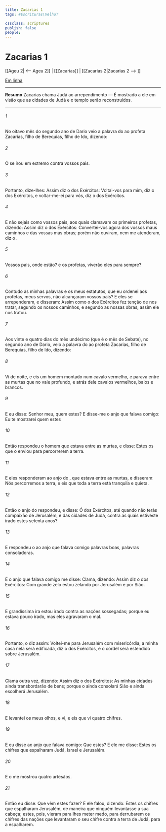 ```yaml
---
title: Zacarias 1
tags: #Escrituras\VelhoT

cssclass: scriptures
publish: false
people:
---
```


# Zacarias 1
[[Ageu 2| <-- Ageu 2]] | [[Zacarias]] | [[Zacarias 2|Zacarias 2 --> ]]

[Em linha](https://churchofjesuschrist.org/study/scriptures/ot/zech/1?lang=por)

---
__Resumo__
Zacarias chama Judá ao arrependimento — É mostrado a ele em visão que as cidades de Judá e o templo serão reconstruídos.

---
###### 1 
No oitavo mês do segundo ano de Dario veio a palavra do  ao profeta Zacarias, filho de Berequias, filho de Ido, dizendo:

###### 2 
O  se irou em extremo contra vossos pais.

###### 3 
Portanto, dize-lhes: Assim diz o  dos Exércitos: Voltai-vos para mim, diz o  dos Exércitos, e voltar-me-ei para vós, diz o  dos Exércitos.

###### 4 
E não sejais como vossos pais, aos quais clamavam os primeiros profetas, dizendo: Assim diz o  dos Exércitos: Convertei-vos agora dos vossos maus caminhos e das vossas más obras; porém não ouviram, nem me atenderam, diz o .

###### 5 
Vossos pais, onde estão? e os profetas, viverão eles para sempre?

###### 6 
Contudo as minhas palavras e os meus estatutos, que eu ordenei aos profetas, meus servos, não alcançaram vossos pais? E eles se arrependeram, e disseram: Assim como o  dos Exércitos fez tenção de nos tratar, segundo os nossos caminhos, e segundo as nossas obras, assim ele nos tratou.

###### 7 
Aos vinte e quatro dias do mês undécimo (que é o mês de Sebate), no segundo ano de Dario, veio a palavra do  ao profeta Zacarias, filho de Berequias, filho de Ido, dizendo:

###### 8 
Vi de noite, e eis um homem montado num cavalo vermelho, e parava entre as murtas que  no vale profundo, e atrás dele  cavalos vermelhos, baios e brancos.

###### 9 
E eu disse: Senhor meu, quem  estes? E disse-me o anjo que falava comigo: Eu te mostrarei quem estes 

###### 10 
Então respondeu o homem que estava entre as murtas, e disse: Estes  os que o  enviou para percorrerem a terra.

###### 11 
E eles responderam ao anjo do , que estava entre as murtas, e disseram: Nós  percorremos a terra, e eis que toda a terra está tranquila e quieta.

###### 12 
Então o anjo do  respondeu, e disse: Ó  dos Exércitos, até quando não terás compaixão de Jerusalém, e das cidades de Judá, contra as quais estiveste irado estes setenta anos?

###### 13 
E respondeu o  ao anjo que falava comigo palavras boas, palavras consoladoras.

###### 14 
E o anjo que falava comigo me disse: Clama, dizendo: Assim diz o  dos Exércitos: Com grande zelo estou zelando por Jerusalém e por Sião.

###### 15 
E  grandíssima ira estou irado contra as nações sossegadas; porque eu estava pouco irado, mas eles agravaram o mal.

###### 16 
Portanto, o  diz assim: Voltei-me para Jerusalém com misericórdia, a minha casa nela será edificada, diz o  dos Exércitos, e o cordel será estendido sobre Jerusalém.

###### 17 
Clama outra vez, dizendo: Assim diz o  dos Exércitos: As minhas cidades ainda transbordarão de bens; porque o  ainda consolará Sião e ainda escolherá Jerusalém.

###### 18 
E levantei os meus olhos, e vi, e eis que vi quatro chifres.

###### 19 
E eu disse ao anjo que falava comigo: Que  estes? E ele me disse: Estes  os chifres que espalharam Judá, Israel e Jerusalém.

###### 20 
E o  me mostrou quatro artesãos.

###### 21 
Então eu disse: Que vêm estes fazer? E ele falou, dizendo: Estes  os chifres que espalharam Jerusalém, de maneira que ninguém levantasse a sua cabeça; estes, pois, vieram para lhes meter medo, para derrubarem os chifres das nações que levantaram o seu chifre contra a terra de Judá, para a espalharem.

